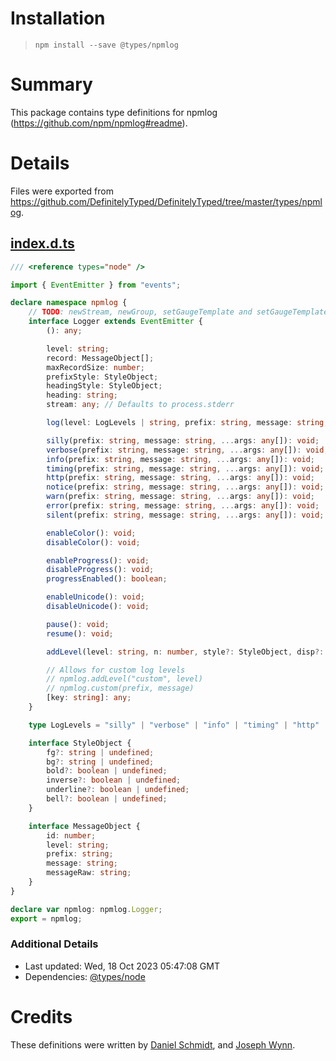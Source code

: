 # Installation
> `npm install --save @types/npmlog`

# Summary
This package contains type definitions for npmlog (https://github.com/npm/npmlog#readme).

# Details
Files were exported from https://github.com/DefinitelyTyped/DefinitelyTyped/tree/master/types/npmlog.
## [index.d.ts](https://github.com/DefinitelyTyped/DefinitelyTyped/tree/master/types/npmlog/index.d.ts)
````ts
/// <reference types="node" />

import { EventEmitter } from "events";

declare namespace npmlog {
    // TODO: newStream, newGroup, setGaugeTemplate and setGaugeTemplateSet need to be added
    interface Logger extends EventEmitter {
        (): any;

        level: string;
        record: MessageObject[];
        maxRecordSize: number;
        prefixStyle: StyleObject;
        headingStyle: StyleObject;
        heading: string;
        stream: any; // Defaults to process.stderr

        log(level: LogLevels | string, prefix: string, message: string, ...args: any[]): void;

        silly(prefix: string, message: string, ...args: any[]): void;
        verbose(prefix: string, message: string, ...args: any[]): void;
        info(prefix: string, message: string, ...args: any[]): void;
        timing(prefix: string, message: string, ...args: any[]): void;
        http(prefix: string, message: string, ...args: any[]): void;
        notice(prefix: string, message: string, ...args: any[]): void;
        warn(prefix: string, message: string, ...args: any[]): void;
        error(prefix: string, message: string, ...args: any[]): void;
        silent(prefix: string, message: string, ...args: any[]): void;

        enableColor(): void;
        disableColor(): void;

        enableProgress(): void;
        disableProgress(): void;
        progressEnabled(): boolean;

        enableUnicode(): void;
        disableUnicode(): void;

        pause(): void;
        resume(): void;

        addLevel(level: string, n: number, style?: StyleObject, disp?: string): void;

        // Allows for custom log levels
        // npmlog.addLevel("custom", level)
        // npmlog.custom(prefix, message)
        [key: string]: any;
    }

    type LogLevels = "silly" | "verbose" | "info" | "timing" | "http" | "notice" | "warn" | "error" | "silent";

    interface StyleObject {
        fg?: string | undefined;
        bg?: string | undefined;
        bold?: boolean | undefined;
        inverse?: boolean | undefined;
        underline?: boolean | undefined;
        bell?: boolean | undefined;
    }

    interface MessageObject {
        id: number;
        level: string;
        prefix: string;
        message: string;
        messageRaw: string;
    }
}

declare var npmlog: npmlog.Logger;
export = npmlog;

````

### Additional Details
 * Last updated: Wed, 18 Oct 2023 05:47:08 GMT
 * Dependencies: [@types/node](https://npmjs.com/package/@types/node)

# Credits
These definitions were written by [Daniel Schmidt](https://github.com/DanielMSchmidt), and [Joseph Wynn](https://github.com/wildlyinaccurate).
